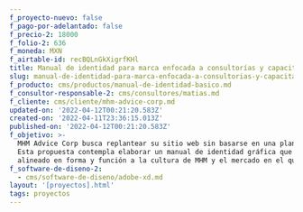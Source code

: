 ```yaml
---
f_proyecto-nuevo: false
f_pago-por-adelantado: false
f_precio-2: 18000
f_folio-2: 636
f_moneda: MXN
f_airtable-id: recBQLnGkXigrfKHl
title: Manual de identidad para marca enfocada a consultorías y capacitaciones
slug: manual-de-identidad-para-marca-enfocada-a-consultorias-y-capacitaciones
f_producto: cms/productos/manual-de-identidad-basico.md
f_consultor-responsable-2: cms/consultores/matias.md
f_cliente: cms/cliente/mhm-advice-corp.md
updated-on: '2022-04-12T00:21:20.583Z'
created-on: '2022-04-11T23:36:15.013Z'
published-on: '2022-04-12T00:21:20.583Z'
f_objetivo: >-
  MHM Advice Corp busca replantear su sitio web sin basarse en una plantilla.
  Esta propuesta contempla elaborar un manual de identidad gráfica que esté
  alineado en forma y función a la cultura de MHM y el mercado en el que operan.
f_software-de-diseno-2:
  - cms/software-de-diseno/adobe-xd.md
layout: '[proyectos].html'
tags: proyectos
---
```



